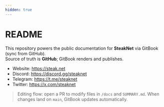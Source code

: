 ```yaml
---
hidden: true
---
```


# README

This repository powers the public documentation for **SteakNet** via GitBook (sync from GitHub).\
Source of truth is **GitHub**; GitBook renders and publishes.

* Website: https://steak.net
* Discord: https://discord.gg/steaknet
* Telegram: https://t.me/steaknet
* Twitter: https://x.com/steaknet

> Editing flow: open a PR to modify files in `/docs` and `SUMMARY.md`. When changes land on `main`, GitBook updates automatically.
